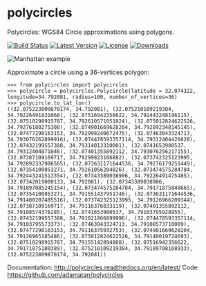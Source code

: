 polycircles
===========

Polycircles: WGS84 Circle approximations using polygons.

[![Build Status](https://github.com/adamatan/polycircles/actions/workflows/test.yaml/badge.svg)](https://github.com/adamatan/polycircles/actions)
[![Latest Version](https://pypip.in/version/polycircles/badge.png)](https://pypi.python.org/pypi/polycircles/)
[![License](https://pypip.in/license/polycircles/badge.png)](https://pypi.python.org/pypi/polycircles/)
[![Downloads](https://pypip.in/download/polycircles/badge.png)](https://pypi.python.org/pypi/polycircles/)

![Manhattan example](https://raw.githubusercontent.com/adamatan/polycircles/master/docs/_static/kml_manhattan.png)

Approximate a circle using a 36-vertices polygon:

	>>> from polycircles import polycircles
	>>> polycircle = polycircles.Polycircle(latitude = 32.074322, longitude=34.792081, radius=100, number_of_vertices=36)
	>>> polycircle.to_lat_lon()
	((32.075223809870174, 34.792081), (32.075210109219384, 34.79226491831068), (32.07516942356622, 34.792443248196115), (32.07510298915787, 34.792610571051924), (32.075012824622526, 34.79276180275308), (32.074901669628204, 34.792892348145145), (32.07477290163153, 34.792998240672475), (32.07463043324713, 34.793076262899916), (32.074478593357114, 34.79312404426628), (32.07432199557388, 34.79314013310001), (32.0741653980537, 34.79312404071046), (32.07401355892112, 34.793076256217155), (32.07387109169717, 34.79299823166882), (32.073742325123995, 34.792892337906565), (32.073631171644536, 34.79276179251449), (32.07354100853271, 34.79261056204826), (32.073474575284784, 34.792443241513354), (32.07343389038906, 34.79226491475485), (32.07342019000133, 34.792081), (32.07343389038906, 34.791897085245154), (32.073474575284784, 34.79171875848665), (32.07354100853271, 34.791551437951746), (32.073631171644536, 34.791400207485516), (32.073742325123995, 34.79126966209344), (32.07387109169717, 34.79116376833119), (32.07401355892112, 34.79108574378285), (32.0741653980537, 34.79103795928955), (32.07432199557388, 34.791021866899996), (32.074478593357114, 34.79103795573373), (32.07463043324713, 34.79108573710009), (32.07477290163153, 34.79116375932753), (32.074901669628204, 34.79126965185486), (32.075012824622526, 34.79140019724693), (32.07510298915787, 34.79155142894808), (32.07516942356622, 34.79171875180389), (32.075210109219384, 34.79189708168933), (32.075223809870174, 34.792081))

Documentation: http://polycircles.readthedocs.org/en/latest/
Code: https://github.com/adamatan/polycircles
